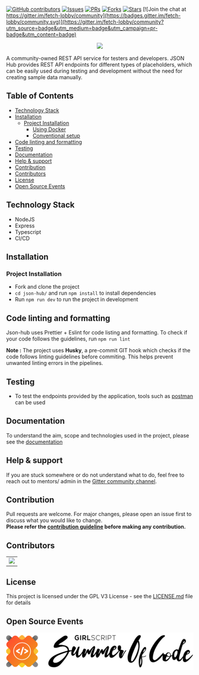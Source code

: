 <p>

[![GitHub contributors](https://img.shields.io/github/contributors/adityabisoi/json-hub)](https://github.com/adityabisoi/json-hub/graphs/contributors/)
[![Issues](https://img.shields.io/github/issues/adityabisoi/json-hub)](https://github.com/adityabisoi/json-hub/issues)
[![PRs](https://img.shields.io/github/issues-pr/adityabisoi/json-hub)](https://github.com/adityabisoi/json-hub/pulls)
[![Forks](https://img.shields.io/github/forks/adityabisoi/json-hub)](https://github.com/adityabisoi/json-hub)
[![Stars](https://img.shields.io/github/stars/adityabisoi/json-hub)](https://github.com/adityabisoi/json-hub)
[![Join the chat at https://gitter.im/fetch-lobby/community](https://badges.gitter.im/fetch-lobby/community.svg)](https://gitter.im/fetch-lobby/community?utm_source=badge&utm_medium=badge&utm_campaign=pr-badge&utm_content=badge)

</p>
<p align="center" width="100%">
    <img width="290" src="logo.jpg"> 
</p>
<p>
A community-owned REST API service for testers and developers. JSON Hub provides REST API endpoints for different types of placeholders, which can be easily used during testing and development without the need for creating sample data manually.
</p>

## Table of Contents

- [Technology Stack](#technology-stack)
- [Installation](#installation)
  - [Project Installation](#project-installation)
     - [Using Docker](#using-docker)
     - [Conventional setup](#conventional-setup)
- [Code linting and formatting](#code-linting-and-formatting)
- [Testing](#testing)
- [Documentation](#documentation)
- [Help & support](#help--support)
- [Contribution](#contribution)
- [Contributors](#contributors)
- [License](#license)
- [Open Source Events](#open-source-events)

## Technology Stack
<ul>
<li>NodeJS</li>
<li>Express</li>
<li>Typescript</li>
<li>CI/CD</li>
</ul>

<!-- <h3>
<em>
Try it out <a target="_blank" href="https://json-hub.herokuapp.com/"> <img src="https://github.com/Samridhi-98/Images/blob/master/Images/play.svg" width="2%"></a>
</em>
</h3> -->

## Installation
### Project Installation
  -   Fork and clone the project
  -   `cd json-hub/` and run `npm install` to install dependencies
  -   Run `npm run dev` to run the project in development

## Code linting and formatting
Json-hub uses Prettier + Eslint for code listing and formatting. To check if your code follows the guidelines, run `npm run lint`

**Note :** The project uses **Husky**, a pre-commit GIT hook which checks if the code follows linting guidelines before commiting. This helps prevent unwanted linting errors in the pipelines.
  
## Testing 
-   To test the endpoints provided by the application, tools such as [postman](https://www.postman.com/) can be used

## Documentation
To understand the aim, scope and technologies used in the project, please see the [documentation](https://bit.ly/36PmwEc)

## Help & support 
If you are stuck somewhere or do not understand what to do, feel free to reach out to mentors/ admin in the [Gitter community channel](https://gitter.im/fetch-lobby/community).

## Contribution
Pull requests are welcome. For major changes, please open an issue first to discuss what you would like to change.
<br/>
<strong> Please refer the <a href="https://github.com/adityabisoi/json-hub/blob/main/CONTRIBUTING.md">contribution guideline</a> before making any contribution. </strong>

## Contributors 
<table>
	<tr>
		<td>
			<a href="https://github.com/adityabisoi/json-hub/graphs/contributors">
  <img src="https://contrib.rocks/image?repo=adityabisoi/json-hub" />
</a>
		</td>
	</tr>
</table>

## License 
This project is licensed under the GPL V3 License - see the [LICENSE.md](LICENSE.md) file for details
	
##  Open Source Events 
 <img  src="https://raw.githubusercontent.com/GirlScriptSummerOfCode/MentorshipProgram/master/GSsoc%20Type%20Logo%20Black.png" href="https://gssoc.girlscript.tech/" alt="DS-ALGO-SOLUTIONS">
